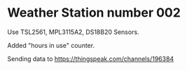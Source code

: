Weather Station number 002
==========================

Use TSL2561, MPL3115A2, DS18B20 Sensors.

Added "hours in use" counter.

Sending data to https://thingspeak.com/channels/196384
